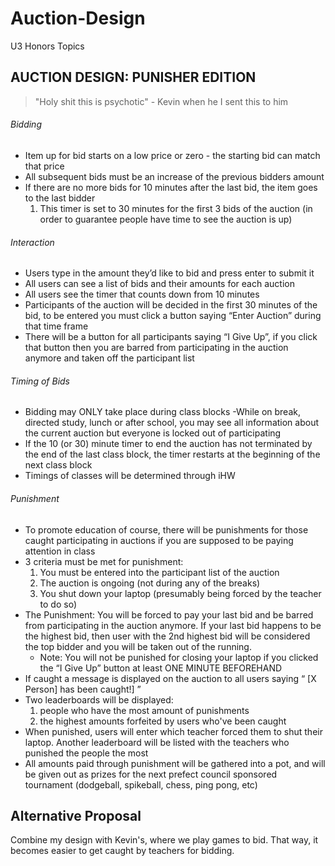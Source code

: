 # Auction-Design
U3 Honors Topics

## AUCTION DESIGN: PUNISHER EDITION

>"Holy shit this is psychotic" - Kevin when he I sent this to him

###### Bidding
- Item up for bid starts on a low price or zero - the starting bid can match that price
- All subsequent bids must be an increase of the previous bidders amount
- If there are no more bids for 10 minutes after the last bid, the item goes to the last bidder
  1. This timer is set to 30 minutes for the first 3 bids of the auction (in order to guarantee people have time to see the auction is up)

###### Interaction
- Users type in the amount they’d like to bid and press enter to submit it
- All users can see a list of bids and their amounts for each auction
- All users see the timer that counts down from 10 minutes
- Participants of the auction will be decided in the first 30 minutes of the bid, to be entered you must click a button saying “Enter Auction” during that time frame
- There will be a button for all participants saying “I Give Up”, if you click that button then you are barred from participating in the auction anymore and taken off the participant list

###### Timing of Bids
- Bidding may ONLY take place during class blocks 
-While on break, directed study, lunch or after school, you may see all information about the current auction but everyone is locked out of participating
- If the 10 (or 30) minute timer to end the auction has not terminated by the end of the last class block, the timer restarts at the beginning of the next class block
- Timings of classes will be determined through iHW


###### Punishment

- To promote education of course, there will be punishments for those caught participating in auctions if you are supposed to be paying attention in class
- 3 criteria must be met for punishment: 
    1. You must be entered into the participant list of the auction
    2. The auction is ongoing (not during any of the breaks) 
    3. You shut down your laptop (presumably being forced by the teacher to do so) 
- The Punishment: You will be forced to pay your last bid and be barred from participating in the auction anymore. If your last bid happens to be the highest bid, then user with the 2nd highest bid will be considered the top bidder and you will be taken out of the running.
  - Note: You will not be punished for closing your laptop if you clicked the “I Give Up” button at least ONE MINUTE BEFOREHAND
- If caught a message is displayed on the auction to all users saying “ [X Person] has been caught!] ”
- Two leaderboards will be displayed: 
    1. people who have the most amount of punishments
    2. the highest amounts forfeited by users who've been caught
- When punished, users will enter which teacher forced them to shut their laptop. Another leaderboard will be listed with the teachers who punished the people the most
- All amounts paid through punishment will be gathered into a pot, and will be given out as prizes for the next prefect council sponsored tournament (dodgeball, spikeball, chess, ping pong, etc)

## Alternative Proposal

Combine my design with Kevin's, where we play games to bid. That way, it becomes easier to get caught by teachers for bidding. 
